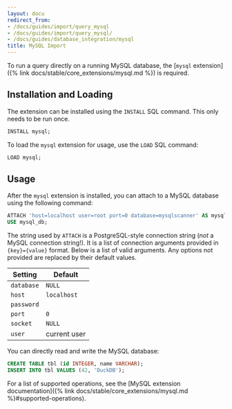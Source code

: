 ```yaml
---
layout: docu
redirect_from:
- /docs/guides/import/query_mysql
- /docs/guides/import/query_mysql/
- /docs/guides/database_integration/mysql
title: MySQL Import
---
```


To run a query directly on a running MySQL database, the [`mysql` extension]({% link docs/stable/core_extensions/mysql.md %}) is required.

## Installation and Loading

The extension can be installed using the `INSTALL` SQL command. This only needs to be run once.

```sql
INSTALL mysql;
```

To load the `mysql` extension for usage, use the `LOAD` SQL command:

```sql
LOAD mysql;
```

## Usage

After the `mysql` extension is installed, you can attach to a MySQL database using the following command:

```sql
ATTACH 'host=localhost user=root port=0 database=mysqlscanner' AS mysql_db (TYPE mysql, READ_ONLY);
USE mysql_db;
```

The string used by `ATTACH` is a PostgreSQL-style connection string (_not_ a MySQL connection string!). It is a list of connection arguments provided in `{key}={value}` format. Below is a list of valid arguments. Any options not provided are replaced by their default values.

|  Setting   |   Default    |
|------------|--------------|
| `database` | `NULL`       |
| `host`     | `localhost`  |
| `password` |              |
| `port`     | `0`          |
| `socket`   | `NULL`       |
| `user`     | current user |

You can directly read and write the MySQL database:

```sql
CREATE TABLE tbl (id INTEGER, name VARCHAR);
INSERT INTO tbl VALUES (42, 'DuckDB');
```

For a list of supported operations, see the [MySQL extension documentation]({% link docs/stable/core_extensions/mysql.md %}#supported-operations).
